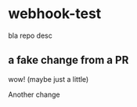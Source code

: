 # webhook-test
bla repo desc

## a fake change from a PR
wow! (maybe just a little)

Another change

